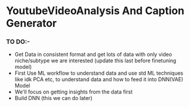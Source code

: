 # YoutubeVideoAnalysis And Caption Generator 
### TO DO:-
- Get Data in consistent format and get lots of data with only video niche/subtype we are interested (update this last before finetuning model)
- First Use ML workflow to understand data and use std ML techniques like idk PCA etc, to understand data and how to feed it into DNN(VAE) Model
- We'll focus on getting insights from the data first
- Build DNN (this we can do later)
